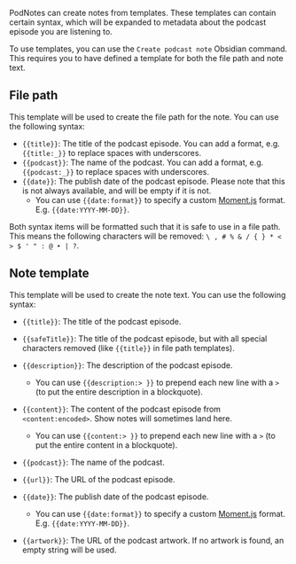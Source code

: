 PodNotes can create notes from templates. These templates can contain certain syntax, which will be expanded to metadata about the podcast episode you are listening to.

To use templates, you can use the `Create podcast note` Obsidian command.
This requires you to have defined a template for both the file path and note text.

## File path
This template will be used to create the file path for the note. You can use the following syntax:

- `{{title}}`: The title of the podcast episode. You can add a format, e.g. `{{title:_}}` to replace spaces with underscores.
- `{{podcast}}`: The name of the podcast. You can add a format, e.g. `{{podcast:_}}` to replace spaces with underscores.
- `{{date}}`: The publish date of the podcast episode. Please note that this is not always available, and will be empty if it is not.
	- You can use `{{date:format}}` to specify a custom [Moment.js](https://momentjs.com) format. E.g. `{{date:YYYY-MM-DD}}`.

Both syntax items will be formatted such that it is safe to use in a file path.
This means the following characters will be removed: `\ , # % & / { } * < > $ ' " : @ ‣ | ?`.

## Note template
This template will be used to create the note text. You can use the following syntax:

- `{{title}}`: The title of the podcast episode.
- `{{safeTitle}}`: The title of the podcast episode, but with all special characters removed (like `{{title}}` in file path templates).
- `{{description}}`: The description of the podcast episode.
	-  You can use `{{description:> }}` to prepend each new line with a `>` (to put the entire description in a blockquote).
- `{{content}}`: The content of the podcast episode from `<content:encoded>`. Show notes will sometimes land here.
	-  You can use `{{content:> }}` to prepend each new line with a `>` (to put the entire content in a blockquote).

- `{{podcast}}`: The name of the podcast.
- `{{url}}`: The URL of the podcast episode.
- `{{date}}`: The publish date of the podcast episode.
	- You can use `{{date:format}}` to specify a custom [Moment.js](https://momentjs.com) format. E.g. `{{date:YYYY-MM-DD}}`.
- `{{artwork}}`: The URL of the podcast artwork. If no artwork is found, an empty string will be used.
